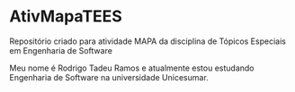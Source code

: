 # AtivMapaTEES
Repositório criado para atividade MAPA da disciplina de Tópicos Especiais em Engenharia de Software

Meu nome é Rodrigo Tadeu Ramos e atualmente estou estudando Engenharia de Software na universidade Unicesumar.
